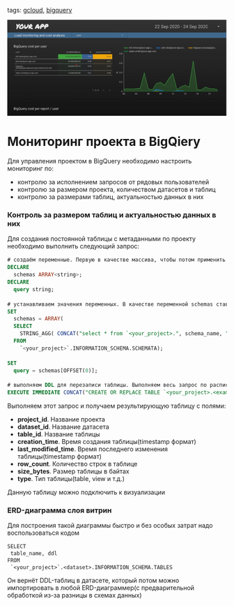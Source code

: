 tags:
[gcloud](https://github.com/search?q=user%3Abaikulov+repo%3Abaikulov%2Finstructions+tags%3A+gcloud+in%3Afile&type=code),
[bigquery](https://github.com/search?q=user%3Abaikulov+repo%3Abaikulov%2Finstructions+tags%3A+bigquery+in%3Afile&type=code)

![alt text](https://github.com/baikulov/instructions/blob/master/test_image.png)

# Мониторинг проекта в BigQiery

Для управления проектом в BigQuery необходимо настроить мониторинг по:
- контролю за исполнением запросов от рядовых пользователей
- контролю за размером проекта, количеством датасетов и таблиц
- контролю за размерами таблиц, актуальностью данных в них

### Контроль за размером таблиц и актуальностью данных в них

Для создания постоянной таблицы с метаданными по проекту необходимо выполнить следующий запрос:

```sql
# создаём переменные. Первую в качестве массива, чтобы потом применить к ней OFFSET
DECLARE
  schemas ARRAY<string>;
DECLARE
  query string;

# устанавливаем значения переменных. В качестве переменной schemas ставим результат запроса. А в качестве query выбираем первое значение из schemas
SET
  schemas = ARRAY(
  SELECT
    STRING_AGG( CONCAT("select * from `<your_project>.", schema_name, ".__TABLES__` "), "union all \n")
  FROM
    `<your_project>`.INFORMATION_SCHEMA.SCHEMATA);

SET
  query = schemas[OFFSET(0)];

# выполняем DDL для перезаписи таблицы. Выполняем весь запрос по расписанию и получаем актуальную таблицу
EXECUTE IMMEDIATE CONCAT("CREATE OR REPLACE TABLE `<your_project>.<example_dataset>.<your_table>` AS ", query);
```

Выполняем этот запрос и получаем результирующую таблицу с полями:
- **project_id**. Название проекта
- **dataset_id**. Название датасета
- **table_id**. Название таблицы
- **creation_time**. Время создания таблицы(timestamp формат)
- **last_modified_time**. Время последнего изменения таблицы(timestamp формат)
- **row_count**. Количество строк в таблице
- **size_bytes**. Размер таблицы в байтах
- **type**. Тип таблицы(table, view и т.д.)

Данную таблицу можно подключить к визуализации

### ERD-диаграмма слоя витрин

Для построения такой диаграммы быстро и без особых затрат надо воспользоваться кодом

```
SELECT
 table_name, ddl
FROM
 `<your_project>`.<dataset>.INFORMATION_SCHEMA.TABLES
```
Он вернёт DDL-таблиц в датасете, который потом можно импортировать в любой ERD-диаграммер(с предварительной обработкой из-за разницы в схемах данных)